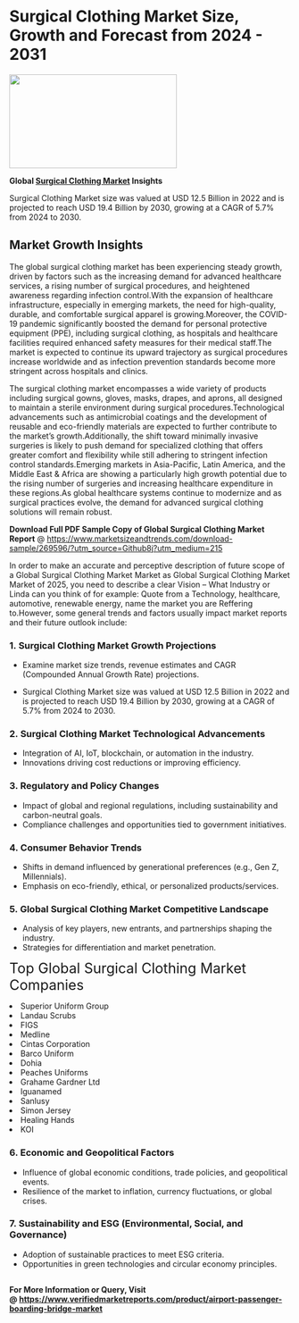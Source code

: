 <H1>Surgical Clothing Market Size, Growth and Forecast from 2024 - 2031</H1><img class="aligncenter size-medium wp-image-584254" src="https://thirdeyenews.in/wp-content/uploads/2024/09/Global-Market-Research-300x168.jpeg" alt="" width="300" height="168" /><p><strong>Global&nbsp;<a href="https://www.marketsizeandtrends.com/download-sample/269596/?utm_source=Github8j?utm_medium=215">Surgical Clothing Market</a> Insights</strong></p><p>Surgical Clothing Market size was valued at USD 12.5 Billion in 2022 and is projected to reach USD 19.4 Billion by 2030, growing at a CAGR of 5.7% from 2024 to 2030.</p><p><h2>Market Growth Insights</h2> <p>The global surgical clothing market has been experiencing steady growth, driven by factors such as the increasing demand for advanced healthcare services, a rising number of surgical procedures, and heightened awareness regarding infection control.With the expansion of healthcare infrastructure, especially in emerging markets, the need for high-quality, durable, and comfortable surgical apparel is growing.Moreover, the COVID-19 pandemic significantly boosted the demand for personal protective equipment (PPE), including surgical clothing, as hospitals and healthcare facilities required enhanced safety measures for their medical staff.The market is expected to continue its upward trajectory as surgical procedures increase worldwide and as infection prevention standards become more stringent across hospitals and clinics.</p> <p>The surgical clothing market encompasses a wide variety of products including surgical gowns, gloves, masks, drapes, and aprons, all designed to maintain a sterile environment during surgical procedures.Technological advancements such as antimicrobial coatings and the development of reusable and eco-friendly materials are expected to further contribute to the market’s growth.Additionally, the shift toward minimally invasive surgeries is likely to push demand for specialized clothing that offers greater comfort and flexibility while still adhering to stringent infection control standards.Emerging markets in Asia-Pacific, Latin America, and the Middle East & Africa are showing a particularly high growth potential due to the rising number of surgeries and increasing healthcare expenditure in these regions.As global healthcare systems continue to modernize and as surgical practices evolve, the demand for advanced surgical clothing solutions will remain robust.<p><span class=""><strong>Download Full PDF Sample Copy of Global Surgical Clothing Market Report</strong> @ <a href="https://www.marketsizeandtrends.com/download-sample/269596/?utm_source=Github8j?utm_medium=215" target="_blank">https://www.marketsizeandtrends.com/download-sample/269596/?utm_source=Github8j?utm_medium=215</a></span></p><p>In order to make an accurate and perceptive description of future scope of a Global&nbsp;Surgical Clothing Market Market as Global&nbsp;Surgical Clothing Market Market of 2025, you need to describe a clear Vision &ndash; What Industry or Linda can you think of for example: Quote from a Technology, healthcare, automotive, renewable energy, name the market you are Reffering to.However, some general trends and factors usually impact market reports and their future outlook include:</p><h3>1.&nbsp;<strong>Surgical Clothing Market Growth Projections</strong></h3><ul><li>Examine market size trends, revenue estimates and CAGR (Compounded Annual Growth Rate) projections.</li><li><p>Surgical Clothing Market size was valued at USD 12.5 Billion in 2022 and is projected to reach USD 19.4 Billion by 2030, growing at a CAGR of 5.7% from 2024 to 2030.</p></li></ul><h3>2.&nbsp;<strong>Surgical Clothing Market Technological Advancements</strong></h3><ul><li>Integration of AI, IoT, blockchain, or automation in the industry.</li><li>Innovations driving cost reductions or improving efficiency.</li></ul><h3>3.&nbsp;<strong>Regulatory and Policy Changes</strong></h3><ul><li>Impact of global and regional regulations, including sustainability and carbon-neutral goals.</li><li>Compliance challenges and opportunities tied to government initiatives.</li></ul><h3>4.&nbsp;<strong>Consumer Behavior Trends</strong></h3><ul><li>Shifts in demand influenced by generational preferences (e.g., Gen Z, Millennials).</li><li>Emphasis on eco-friendly, ethical, or personalized products/services.</li></ul><h3>5.&nbsp;<strong>Global Surgical Clothing Market Competitive Landscape</strong></h3><ul><li>Analysis of key players, new entrants, and partnerships shaping the industry.</li><li>Strategies for differentiation and market penetration.</li></ul><p data-pm-slice="1 1 []"><span style="color: inherit; font-family: inherit; font-size: 25px;">Top Global Surgical Clothing Market Companies</span></p><div class="" data-test-id=""><p><li>Superior Uniform Group</li><li> Landau Scrubs</li><li> FIGS</li><li> Medline</li><li> Cintas Corporation</li><li> Barco Uniform</li><li> Dohia</li><li> Peaches Uniforms</li><li> Grahame Gardner Ltd</li><li> Iguanamed</li><li> Sanlusy</li><li> Simon Jersey</li><li> Healing Hands</li><li> KOI</li></p></div><h3>6.&nbsp;<strong>Economic and Geopolitical Factors</strong></h3><ul><li>Influence of global economic conditions, trade policies, and geopolitical events.</li><li>Resilience of the market to inflation, currency fluctuations, or global crises.</li></ul><h3>7.&nbsp;<strong>Sustainability and ESG (Environmental, Social, and Governance)</strong></h3><ul><li>Adoption of sustainable practices to meet ESG criteria.</li><li>Opportunities in green technologies and circular economy principles.</li></ul><h2><strong style="font-size: 14px;">For More Information or Query, Visit @&nbsp;</strong><a style="background-color: #ffffff; font-size: 14px;" href="https://www.marketsizeandtrends.com/report/surgical-clothing-market/" target="_blank">https://www.verifiedmarketreports.com/product/airport-passenger-boarding-bridge-market</a></h2>